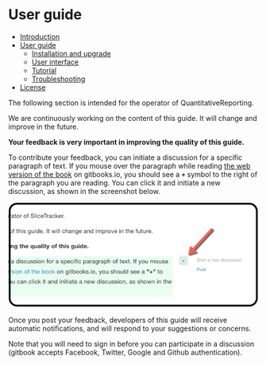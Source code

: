 # User guide

* [Introduction](README.md)
* [User guide](docs/introduction.md)
    * [Installation and upgrade](docs/install.md)
    * [User interface](docs/user-interface.md)
    * [Tutorial](docs/tutorial.md)
    * [Troubleshooting](docs/troubleshooting.md)
* [License](license.md)

The following section is intended for the operator of QuantitativeReporting.

We are continuously working on the content of this guide. It will change and improve in the future.

**Your feedback is very important in improving the quality of this guide.**

To contribute your feedback, you can initiate a discussion for a specific paragraph of text. If you mouse over the paragraph while reading [the web version of the book](https://che85.gitbooks.io/quantitativereporting/content/) on gitbooks.io, you should see a **`+`** symbol to the right of the paragraph you are reading. You can click it and initiate a new discussion, as shown in the screenshot below. 

![](screenshots/gitbook_discussion.png)

Once you post your feedback, developers of this guide will receive automatic notifications, and will respond to your suggestions or concerns.

Note that you will need to sign in before you can participate in a discussion (gitbook accepts Facebook, Twitter, Google and Github authentication).


